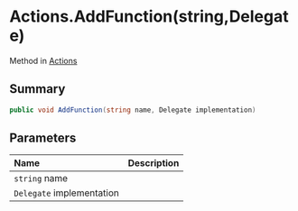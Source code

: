 # Actions.AddFunction(string,Delegate)

Method in [Actions](/docs/api/csharp/yarn.unity.actions.md)

## Summary



```csharp
public void AddFunction(string name, Delegate implementation)
```

## Parameters

|Name|Description|
|:---|:---|
|`string` name||
|`Delegate` implementation||

